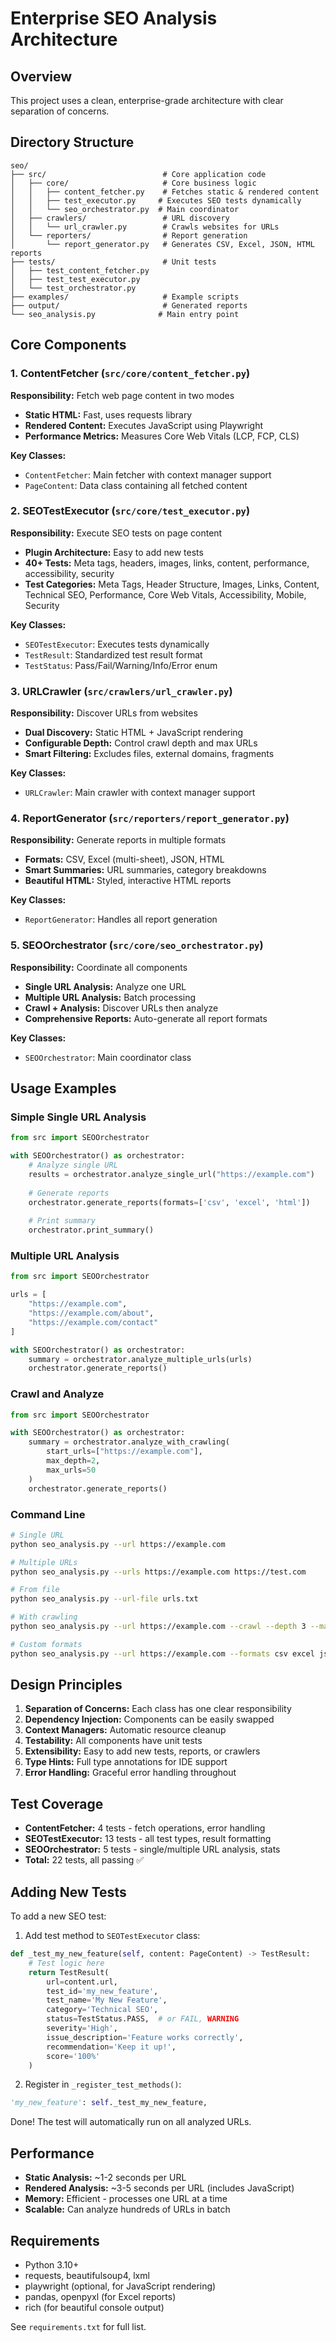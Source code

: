 # Enterprise SEO Analysis Architecture

## Overview

This project uses a clean, enterprise-grade architecture with clear separation of concerns.

## Directory Structure

```
seo/
├── src/                          # Core application code
│   ├── core/                     # Core business logic
│   │   ├── content_fetcher.py    # Fetches static & rendered content
│   │   ├── test_executor.py     # Executes SEO tests dynamically
│   │   └── seo_orchestrator.py  # Main coordinator
│   ├── crawlers/                 # URL discovery
│   │   └── url_crawler.py        # Crawls websites for URLs
│   └── reporters/                # Report generation
│       └── report_generator.py   # Generates CSV, Excel, JSON, HTML reports
├── tests/                        # Unit tests
│   ├── test_content_fetcher.py
│   ├── test_test_executor.py
│   └── test_orchestrator.py
├── examples/                     # Example scripts
├── output/                       # Generated reports
└── seo_analysis.py              # Main entry point
```

## Core Components

### 1. ContentFetcher (`src/core/content_fetcher.py`)
**Responsibility:** Fetch web page content in two modes
- **Static HTML:** Fast, uses requests library
- **Rendered Content:** Executes JavaScript using Playwright
- **Performance Metrics:** Measures Core Web Vitals (LCP, FCP, CLS)

**Key Classes:**
- `ContentFetcher`: Main fetcher with context manager support
- `PageContent`: Data class containing all fetched content

### 2. SEOTestExecutor (`src/core/test_executor.py`)
**Responsibility:** Execute SEO tests on page content
- **Plugin Architecture:** Easy to add new tests
- **40+ Tests:** Meta tags, headers, images, links, content, performance, accessibility, security
- **Test Categories:** Meta Tags, Header Structure, Images, Links, Content, Technical SEO, Performance, Core Web Vitals, Accessibility, Mobile, Security

**Key Classes:**
- `SEOTestExecutor`: Executes tests dynamically
- `TestResult`: Standardized test result format
- `TestStatus`: Pass/Fail/Warning/Info/Error enum

### 3. URLCrawler (`src/crawlers/url_crawler.py`)
**Responsibility:** Discover URLs from websites
- **Dual Discovery:** Static HTML + JavaScript rendering
- **Configurable Depth:** Control crawl depth and max URLs
- **Smart Filtering:** Excludes files, external domains, fragments

**Key Classes:**
- `URLCrawler`: Main crawler with context manager support

### 4. ReportGenerator (`src/reporters/report_generator.py`)
**Responsibility:** Generate reports in multiple formats
- **Formats:** CSV, Excel (multi-sheet), JSON, HTML
- **Smart Summaries:** URL summaries, category breakdowns
- **Beautiful HTML:** Styled, interactive HTML reports

**Key Classes:**
- `ReportGenerator`: Handles all report generation

### 5. SEOOrchestrator (`src/core/seo_orchestrator.py`)
**Responsibility:** Coordinate all components
- **Single URL Analysis:** Analyze one URL
- **Multiple URL Analysis:** Batch processing
- **Crawl + Analysis:** Discover URLs then analyze
- **Comprehensive Reports:** Auto-generate all report formats

**Key Classes:**
- `SEOOrchestrator`: Main coordinator class

## Usage Examples

### Simple Single URL Analysis
```python
from src import SEOOrchestrator

with SEOOrchestrator() as orchestrator:
    # Analyze single URL
    results = orchestrator.analyze_single_url("https://example.com")
    
    # Generate reports
    orchestrator.generate_reports(formats=['csv', 'excel', 'html'])
    
    # Print summary
    orchestrator.print_summary()
```

### Multiple URL Analysis
```python
from src import SEOOrchestrator

urls = [
    "https://example.com",
    "https://example.com/about",
    "https://example.com/contact"
]

with SEOOrchestrator() as orchestrator:
    summary = orchestrator.analyze_multiple_urls(urls)
    orchestrator.generate_reports()
```

### Crawl and Analyze
```python
from src import SEOOrchestrator

with SEOOrchestrator() as orchestrator:
    summary = orchestrator.analyze_with_crawling(
        start_urls=["https://example.com"],
        max_depth=2,
        max_urls=50
    )
    orchestrator.generate_reports()
```

### Command Line
```bash
# Single URL
python seo_analysis.py --url https://example.com

# Multiple URLs
python seo_analysis.py --urls https://example.com https://test.com

# From file
python seo_analysis.py --url-file urls.txt

# With crawling
python seo_analysis.py --url https://example.com --crawl --depth 3 --max-urls 100

# Custom formats
python seo_analysis.py --url https://example.com --formats csv excel json html
```

## Design Principles

1. **Separation of Concerns:** Each class has one clear responsibility
2. **Dependency Injection:** Components can be easily swapped
3. **Context Managers:** Automatic resource cleanup
4. **Testability:** All components have unit tests
5. **Extensibility:** Easy to add new tests, reports, or crawlers
6. **Type Hints:** Full type annotations for IDE support
7. **Error Handling:** Graceful error handling throughout

## Test Coverage

- **ContentFetcher:** 4 tests - fetch operations, error handling
- **SEOTestExecutor:** 13 tests - all test types, result formatting
- **SEOOrchestrator:** 5 tests - single/multiple URL analysis, stats
- **Total:** 22 tests, all passing ✅

## Adding New Tests

To add a new SEO test:

1. Add test method to `SEOTestExecutor` class:
```python
def _test_my_new_feature(self, content: PageContent) -> TestResult:
    # Test logic here
    return TestResult(
        url=content.url,
        test_id='my_new_feature',
        test_name='My New Feature',
        category='Technical SEO',
        status=TestStatus.PASS,  # or FAIL, WARNING
        severity='High',
        issue_description='Feature works correctly',
        recommendation='Keep it up!',
        score='100%'
    )
```

2. Register in `_register_test_methods()`:
```python
'my_new_feature': self._test_my_new_feature,
```

Done! The test will automatically run on all analyzed URLs.

## Performance

- **Static Analysis:** ~1-2 seconds per URL
- **Rendered Analysis:** ~3-5 seconds per URL (includes JavaScript)
- **Memory:** Efficient - processes one URL at a time
- **Scalable:** Can analyze hundreds of URLs in batch

## Requirements

- Python 3.10+
- requests, beautifulsoup4, lxml
- playwright (optional, for JavaScript rendering)
- pandas, openpyxl (for Excel reports)
- rich (for beautiful console output)

See `requirements.txt` for full list.

